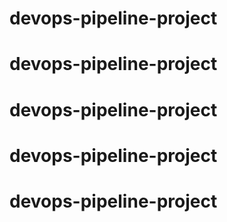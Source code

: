 # devops-pipeline-project
# devops-pipeline-project
# devops-pipeline-project
# devops-pipeline-project
# devops-pipeline-project
